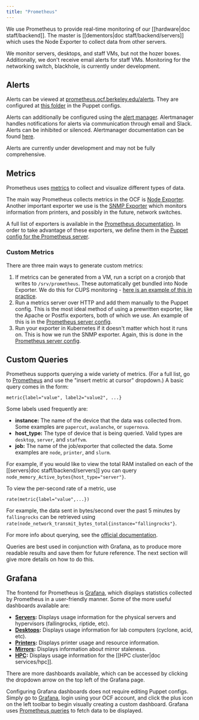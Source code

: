 ```yaml
---
title: "Prometheus"
---
```


We use Prometheus to provide real-time monitoring of our [[hardware|doc staff/backend]]. The master is [[dementors|doc staff/backend/servers]] which
uses the Node Exporter to collect data from other servers.

We monitor servers, desktops, and staff VMs, but not the hozer boxes.
Additionally, we don't receive email alerts for staff VMs. Monitoring for the networking switch, blackhole, is currently under development.

## Alerts

Alerts can be viewed at [prometheus.ocf.berkeley.edu/alerts](https://prometheus.ocf.berkeley.edu/alerts). They are configured at [this folder][prometheus-puppet] in the Puppet configs.

Alerts can additionally be configured using the [alert manager](prometheus.ocf.berkeley.edu/alertmanager). Alertmanager handles notifications for alerts via communication through email and Slack. Alerts can be inhibited or silenced. Alertmanager documentation can be found [here](https://prometheus.io/docs/alerting/alertmanager/).

Alerts are currently under development and may not be fully comprehensive.

## Metrics

Prometheus uses [metrics](https://prometheus.io/docs/concepts/metric_types/) to collect and visualize different types of data.

The main way Prometheus collects metrics in the OCF is [Node Exporter](https://github.com/prometheus/node_exporter). Another important exporter we use is the [SNMP Exporter](https://github.com/prometheus/snmp_exporter) which monitors information from printers, and possibly in the future, network switches.

A full list of exporters is available in the [Prometheus documentation](https://prometheus.io/docs/instrumenting/exporters/). In order to take advantage of these exporters, we define them in the [Puppet config for the Prometheus server][puppet-config].

### Custom Metrics

There are three main ways to generate custom metrics:

1. If metrics can be generated from a VM, run a script on a cronjob that writes to `/srv/prometheus`. These automatically get bundled into Node Exporter. We do this for CUPS monitoring - [here is an example of this in practice](https://github.com/ocf/puppet/blob/master/modules/ocf_printhost/manifests/monitor.pp).
2. Run a metrics server over HTTP and add them manually to the Puppet config. This is the most ideal method of using a prewritten exporter, like the Apache or Postfix exporters, both of which we use. An example of this is in the [Prometheus server config][puppet-config].
3. Run your exporter in Kubernetes if it doesn't matter which host it runs on. This is how we run the SNMP exporter. Again, this is done in the [Prometheus server config][puppet-config].

## Custom Queries

Prometheus supports querying a wide variety of metrics. (For a full list, go to [Prometheus](https://prometheus.ocf.berkeley.edu) and use the "insert metric at cursor" dropdown.) A basic query comes in the form:
```
metric{label="value", label2="value2", ...}
```

Some labels used frequently are:
 - **instance:** The name of the device that the data was collected from. Some examples are `papercut`, `avalanche`, or `supernova`.
 - **host_type:** The type of device that is being queried. Valid types are `desktop`, `server`, and `staffvm`.
 - **job:** The name of the job/exporter that collected the data. Some examples are `node`, `printer`, and `slurm`.

For example, if you would like to view the total RAM installed on each of the [[servers|doc staff/backend/servers]] you can query `node_memory_Active_bytes{host_type="server"}`.

To view the per-second rate of a metric, use
```
rate(metric{label="value",...})
```
For example, the data sent in bytes/second over the past 5 minutes by `fallingrocks` can be retrieved using `rate(node_network_transmit_bytes_total{instance="fallingrocks"}`.

For more info about querying, see the [official documentation](https://prometheus.io/docs/prometheus/latest/querying/basics/).

Queries are best used in conjunction with Grafana, as to produce more readable results and save them for future reference. The next section will give more details on how to do this.

## Grafana

The frontend for Prometheus is [Grafana][grafana], which displays statistics collected by Prometheus in a user-friendly manner. Some of the more useful dashboards available are:
 - **[Servers](https://ocf.io/serverstats):** Displays usage information for the physical servers and hypervisors (fallingrocks, riptide, etc).
 - **[Desktops](https://ocf.io/desktopstats):** Displays usage information for lab computers (cyclone, acid, etc).
 - **[Printers](https://ocf.io/printerstats):** Displays printer usage and resource information.
 - **[Mirrors](https://ocf.io/mirrorstats):** Displays information about mirror staleness.
 - **[HPC](hhttps://ocf.io/hpcstats):** Displays usage information for the [[HPC cluster|doc services/hpc]].

There are more dashboards available, which can be accessed by clicking the dropdown arrow on the top left of the Grafana page.

Configuring Grafana dashboards does not require editing Puppet configs. Simply go to [Grafana][grafana], login using your OCF account, and click the plus icon on the left toolbar to begin visually creating a custom dashboard. Grafana uses [Prometheus queries](https://prometheus.io/docs/prometheus/latest/querying/basics/) to fetch data to be displayed.


[prometheus-puppet]: https://github.com/ocf/puppet/tree/master/modules/ocf_prometheus/files/rules.d
[grafana]: https://grafana.ocf.berkeley.edu
[puppet-config]: https://github.com/ocf/puppet/blob/master/modules/ocf_prometheus/manifests/server.pp

